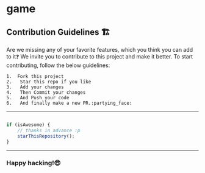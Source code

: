 # game

## Contribution Guidelines 🏗

Are we missing any of your favorite features, which you think you can add to it❓ We invite you to contribute to this project and make it better. 
To start contributing, follow the below guidelines: 
```
1.  Fork this project
2.   Star this repo if you like
3.   Add your changes
4.   Then Commit your changes
5.   And Push your code
6.   And finally make a new PR.:partying_face:
```



---------

```javascript

if (isAwesome) {
    // thanks in advance :p
    starThisRepository();
}

```

-----------

### Happy hacking!:sunglasses:
